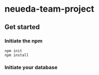 # neueda-team-project
## Get started
### Initiate the npm
```
npm init
npm install
```

### Initiate your database
```
```
